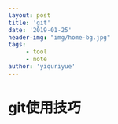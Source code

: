 ```yaml
---
layout: post
title: 'git'
date: '2019-01-25'
header-img: "img/home-bg.jpg"
tags:
     - tool
     - note
author: 'yiquriyue'
---
```


# git使用技巧
